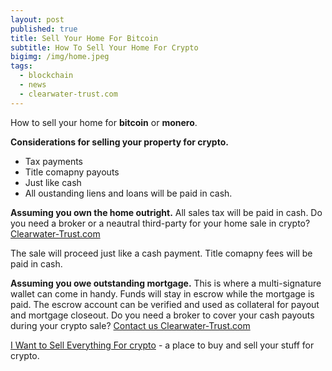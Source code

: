 ```yaml
---
layout: post
published: true
title: Sell Your Home For Bitcoin
subtitle: How To Sell Your Home For Crypto
bigimg: /img/home.jpeg
tags:
  - blockchain
  - news
  - clearwater-trust.com
---
```

How to sell your home for **bitcoin** or **monero**.

**Considerations for selling your property for crypto.**
- Tax payments
- Title comapny payouts
- Just like cash
- All oustanding liens and loans will be paid in cash.


**Assuming you own the home outright.**
All sales tax will be paid in cash. Do you need a broker or a neautral third-party for your home sale in crypto? [Clearwater-Trust.com](https://clearwater-trust.com)

The sale will proceed just like a cash payment. Title comapny fees will be paid in cash.

**Assuming you owe outstanding mortgage.**
This is where a multi-signature wallet can come in handy. Funds will stay in escrow while the mortgage is paid. The escrow account can be verified and used as collateral for payout and mortgage closeout. Do you need a broker to cover your cash payouts during your crypto sale? [Contact us Clearwater-Trust.com](https://clearwater-trust.com)

[I Want to Sell Everything For crypto](https://pepper.works) - a place to buy and sell your stuff for crypto.
